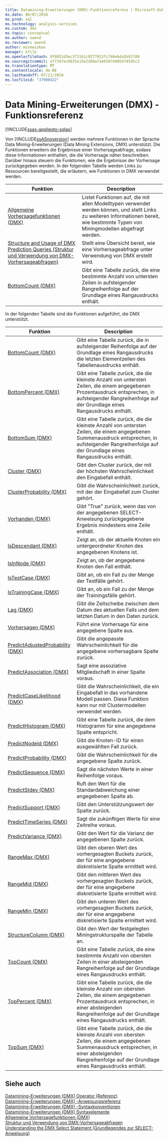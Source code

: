 ```yaml
---
title: Datamining-Erweiterungen (DMX)-Funktionsreferenz | Microsoft-Dokumentation
ms.date: 06/07/2018
ms.prod: sql
ms.technology: analysis-services
ms.custom: dmx
ms.topic: conceptual
ms.author: owend
ms.reviewer: owend
author: minewiskan
manager: kfile
ms.openlocfilehash: 9f0851d3ec373161c9277013fc746ebda5b91f89
ms.sourcegitcommit: e77197ec6935e15e2260a7a44587e8054745d5c2
ms.translationtype: MT
ms.contentlocale: de-DE
ms.lasthandoff: 07/11/2018
ms.locfileid: "37998422"
---
```

# <a name="data-mining-extensions-dmx-function-reference"></a>Data Mining-Erweiterungen (DMX) - Funktionsreferenz
[!INCLUDE[ssas-appliesto-sqlas](../includes/ssas-appliesto-sqlas.md)]

  Von [!INCLUDE[ssASnoversion](../includes/ssasnoversion-md.md)] werden mehrere Funktionen in der Sprache Data Mining-Erweiterungen (Data Mining Extensions, DMX) unterstützt. Die Funktionen erweitern die Ergebnisse einer Vorhersageabfrage, sodass diese Informationen enthalten, die die Vorhersage näher beschreiben. Darüber hinaus steuern die Funktionen, wie die Ergebnisse der Vorhersage zurückgegeben werden. In der folgenden Tabelle werden Links zu Ressourcen bereitgestellt, die erläutern, wie Funktionen in DMX verwendet werden.  
  
|Funktion|Description|  
|--------------|-----------------|  
|[Allgemeine Vorhersagefunktionen &#40;DMX&#41;](../dmx/general-prediction-functions-dmx.md)|Listet Funktionen auf, die mit allen Modelltypen verwendet werden können, und stellt Links zu weiteren Informationen bereit, wie bestimmte Typen von Miningmodellen abgefragt werden.|  
|[Structure and Usage of DMX Prediction Queries (Struktur und Verwendung von DMX-Vorhersageabfragen)](../dmx/structure-and-usage-of-dmx-prediction-queries.md)|Stellt eine Übersicht bereit, wie eine Vorhersageabfrage unter Verwendung von DMX erstellt wird.|  
|[BottomCount &#40;DMX&#41;](../dmx/bottomcount-dmx.md)|Gibt eine Tabelle zurück, die eine bestimmte Anzahl von untersten Zeilen in aufsteigender Rangreihenfolge auf der Grundlage eines Rangausdrucks enthält.|  
  
 In der folgenden Tabelle sind die Funktionen aufgeführt, die DMX unterstützt.  
  
|Funktion|Description|  
|--------------|-----------------|  
|[BottomCount &#40;DMX&#41;](../dmx/bottomcount-dmx.md)|Gibt eine Tabelle zurück, die in aufsteigender Reihenfolge auf der Grundlage eines Rangausdrucks die letzten <n> Elementzeilen des Tabellenausdrucks enthält.|  
|[BottomPercent &#40;DMX&#41;](../dmx/bottompercent-dmx.md)|Gibt eine Tabelle zurück, die die kleinste Anzahl von untersten Zeilen, die einem angegebenen Prozentausdruck entsprechen, in aufsteigender Rangreihenfolge auf der Grundlage eines Rangausdrucks enthält.|  
|[BottomSum &#40;DMX&#41;](../dmx/bottomsum-dmx.md)|Gibt eine Tabelle zurück, die die kleinste Anzahl von untersten Zeilen, die einem angegebenen Summenausdruck entsprechen, in aufsteigender Rangreihenfolge auf der Grundlage eines Rangausdrucks enthält.|  
|[Cluster &#40;DMX&#41;](../dmx/cluster-dmx.md)|Gibt den Cluster zurück, der mit der höchsten Wahrscheinlichkeit den Eingabefall enthält.|  
|[ClusterProbability &#40;DMX&#41;](../dmx/clusterprobability-dmx.md)|Gibt die Wahrscheinlichkeit zurück, mit der der Eingabefall zum Cluster gehört.|  
|[Vorhanden &#40;DMX&#41;](../dmx/exists-dmx.md)|Gibt "True" zurück, wenn das von der angegebenen SELECT-Anweisung zurückgegebene Ergebnis mindestens eine Zeile enthält.|  
|[IsDescendant &#40;DMX&#41;](../dmx/isdescendant-dmx.md)|Zeigt an, ob der aktuelle Knoten ein untergeordneter Knoten des angegebenen Knotens ist.|  
|[IsInNode &#40;DMX&#41;](../dmx/isinnode-dmx.md)|Zeigt an, ob der angegebene Knoten den Fall enthält.|  
|[IsTestCase &#40;DMX&#41;](../dmx/istestcase-dmx.md)|Gibt an, ob ein Fall zu der Menge der Testfälle gehört.|  
|[IsTrainingCase &#40;DMX&#41;](../dmx/istrainingcase-dmx.md)|Gibt an, ob ein Fall zu der Menge der Trainingsfälle gehört.|  
|[Lag &#40;DMX&#41;](../dmx/lag-dmx.md)|Gibt die Zeitscheibe zwischen dem Datum des aktuellen Falls und dem letzten Datum in den Daten zurück.|  
|[Vorhersagen &#40;DMX&#41;](../dmx/predict-dmx.md)|Führt eine Vorhersage für eine angegebene Spalte aus.|  
|[PredictAdjustedProbability &#40;DMX&#41;](../dmx/predictadjustedprobability-dmx.md)|Gibt die angepasste Wahrscheinlichkeit für die angegebene vorhersagbare Spalte zurück.|  
|[PredictAssociation &#40;DMX&#41;](../dmx/predictassociation-dmx.md)|Sagt eine assoziative Mitgliedschaft in einer Spalte voraus.|  
|[PredictCaseLikelihood &#40;DMX&#41;](../dmx/predictcaselikelihood-dmx.md)|Gibt die Wahrscheinlichkeit, die ein Eingabefall in das vorhandene Modell passen. Diese Funktion kann nur mit Clustermodellen verwendet werden.|  
|[PredictHistogram &#40;DMX&#41;](../dmx/predicthistogram-dmx.md)|Gibt eine Tabelle zurück, die dem Histogramm für eine angegebene Spalte entspricht.|  
|[PredictNodeId &#40;DMX&#41;](../dmx/predictnodeid-dmx.md)|Gibt die Knoten-ID für einen ausgewählten Fall zurück.|  
|[PredictProbability &#40;DMX&#41;](../dmx/predictprobability-dmx.md)|Gibt die Wahrscheinlichkeit für die angegebene Spalte zurück.|  
|[PredictSequence &#40;DMX&#41;](../dmx/predictsequence-dmx.md)|Sagt die nächsten Werte in einer Reihenfolge voraus.|  
|[PredictStdev &#40;DMX&#41;](../dmx/predictstdev-dmx.md)|Ruft den Wert für die Standardabweichung einer angegebenen Spalte ab.|  
|[PredictSupport &#40;DMX&#41;](../dmx/predictsupport-dmx.md)|Gibt den Unterstützungswert der Spalte zurück.|  
|[PredictTimeSeries &#40;DMX&#41;](../dmx/predicttimeseries-dmx.md)|Sagt die zukünftigen Werte für eine Zeitreihe voraus.|  
|[PredictVariance &#40;DMX&#41;](../dmx/predictvariance-dmx.md)|Gibt den Wert für die Varianz der angegebenen Spalte zurück.|  
|[RangeMax &#40;DMX&#41;](../dmx/rangemax-dmx.md)|Gibt den oberen Wert des vorhergesagten Buckets zurück, der für eine angegebene diskretisierte Spalte ermittelt wird.|  
|[RangeMid &#40;DMX&#41;](../dmx/rangemid-dmx.md)|Gibt den mittleren Wert des vorhergesagten Buckets zurück, der für eine angegebene diskretisierte Spalte ermittelt wird.|  
|[RangeMin &#40;DMX&#41;](../dmx/rangemin-dmx.md)|Gibt den unteren Wert des vorhergesagten Buckets zurück, der für eine angegebene diskretisierte Spalte ermittelt wird.|  
|[StructureColumn &#40;DMX&#41;](../dmx/structurecolumn-dmx.md)|Gibt den Wert der festgelegten Miningstrukturspalte der Tabelle an.|  
|[TopCount &#40;DMX&#41;](../dmx/topcount-dmx.md)|Gibt eine Tabelle zurück, die eine bestimmte Anzahl von obersten Zeilen in einer absteigenden Rangreihenfolge auf der Grundlage eines Rangausdrucks enthält.|  
|[TopPercent &#40;DMX&#41;](../dmx/toppercent-dmx.md)|Gibt eine Tabelle zurück, die die kleinste Anzahl von obersten Zeilen, die einem angegebenen Prozentausdruck entsprechen, in einer absteigenden Rangreihenfolge auf der Grundlage eines Rangausdrucks enthält.|  
|[TopSum &#40;DMX&#41;](../dmx/topsum-dmx.md)|Gibt eine Tabelle zurück, die die kleinste Anzahl von obersten Zeilen, die einem angegebenen Summenausdruck entsprechen, in einer absteigenden Rangreihenfolge auf der Grundlage eines Rangausdrucks enthält.|  
  
## <a name="see-also"></a>Siehe auch  
 [Datamining-Erweiterungen &#40;DMX&#41; Operator (Referenz)](../dmx/data-mining-extensions-dmx-operator-reference.md)   
 [Datamining-Erweiterungen &#40;DMX&#41; -Anweisungsreferenz](../dmx/data-mining-extensions-dmx-statements.md)   
 [Datamining-Erweiterungen &#40;DMX&#41; -Syntaxkonventionen](../dmx/data-mining-extensions-dmx-syntax-conventions.md)   
 [Datamining-Erweiterungen &#40;DMX&#41; Syntaxelemente](../dmx/data-mining-extensions-dmx-syntax-elements.md)   
 [Allgemeine Vorhersagefunktionen &#40;DMX&#41;](../dmx/general-prediction-functions-dmx.md)   
 [Struktur und Verwendung von DMX-Vorhersageabfragen](../dmx/structure-and-usage-of-dmx-prediction-queries.md)   
 [Understanding the DMX Select Statement (Grundlegendes zur SELECT-Anweisung)](../dmx/understanding-the-dmx-select-statement.md)  
  
  
